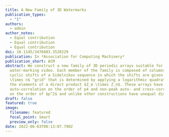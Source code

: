 ```yaml
---
title: A New Family of 3D Watermarks
publication_types:
  - "1"
authors:
  - admin
author_notes:
  - Equal contribution
  - Equal contribution
  - Equal contribution
doi: 10.1145/3476883.3520229
publication: In *Association for Computing Machinery*
publication_short: ACM
abstract: We construct a new family of 3D periodic arrays suitable for
  water-marking video. Each member of the family is composed of columns of
  cyclic shifts of a Sidelnikov sequence in which the shifts are given by an $m
  \times n$ "grid" that is determined by applying a logarithmic quadratic map to
  the elements of a direct product $Z_m \times Z_n$. These arrays have peak
  auto-correlation on the order of p4 and non-peak auto- and cross-correlation
  on the order of $p^2$ and unlike other constructions have unequal dimensions.
draft: false
featured: true
image:
  filename: featured
  focal_point: Smart
  preview_only: false
date: 2022-06-03T00:13:07.790Z
---
```

